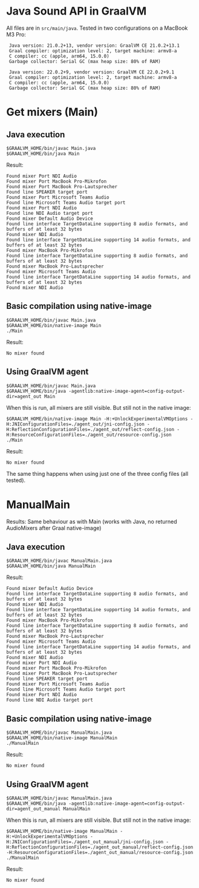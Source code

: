 # Java Sound API in GraalVM
All files are in `src/main/java`. Tested in two configurations on a MacBook M3 Pro:
```
 Java version: 21.0.2+13, vendor version: GraalVM CE 21.0.2+13.1
 Graal compiler: optimization level: 2, target machine: armv8-a
 C compiler: cc (apple, arm64, 15.0.0)
 Garbage collector: Serial GC (max heap size: 80% of RAM)
```

```
 Java version: 22.0.2+9, vendor version: GraalVM CE 22.0.2+9.1
 Graal compiler: optimization level: 2, target machine: armv8-a
 C compiler: cc (apple, arm64, 15.0.0)
 Garbage collector: Serial GC (max heap size: 80% of RAM)
```

# Get mixers (Main)
## Java execution
```shell
$GRAALVM_HOME/bin/javac Main.java
$GRAALVM_HOME/bin/java Main
```
Result:
```
Found mixer Port NDI Audio
Found mixer Port MacBook Pro-Mikrofon
Found mixer Port MacBook Pro-Lautsprecher
Found line SPEAKER target port
Found mixer Port Microsoft Teams Audio
Found line Microsoft Teams Audio target port
Found mixer Port NDI Audio
Found line NDI Audio target port
Found mixer Default Audio Device
Found line interface TargetDataLine supporting 8 audio formats, and buffers of at least 32 bytes
Found mixer NDI Audio
Found line interface TargetDataLine supporting 14 audio formats, and buffers of at least 32 bytes
Found mixer MacBook Pro-Mikrofon
Found line interface TargetDataLine supporting 8 audio formats, and buffers of at least 32 bytes
Found mixer MacBook Pro-Lautsprecher
Found mixer Microsoft Teams Audio
Found line interface TargetDataLine supporting 14 audio formats, and buffers of at least 32 bytes
Found mixer NDI Audio
```

## Basic compilation using native-image
```shell
$GRAALVM_HOME/bin/javac Main.java
$GRAALVM_HOME/bin/native-image Main
./Main
```

Result:
```
No mixer found
```

## Using GraalVM agent
```
$GRAALVM_HOME/bin/javac Main.java
$GRAALVM_HOME/bin/java -agentlib:native-image-agent=config-output-dir=agent_out Main
```
When this is run, all mixers are still visible. But still not in the native image:
```
$GRAALVM_HOME/bin/native-image Main -H:+UnlockExperimentalVMOptions -H:JNIConfigurationFiles=./agent_out/jni-config.json -H:ReflectionConfigurationFiles=./agent_out/reflect-config.json -H:ResourceConfigurationFiles=./agent_out/resource-config.json
./Main
```

Result:
```
No mixer found
```
The same thing happens when using just one of the three config files (all tested).


# ManualMain
Results: Same behaviour as with Main (works with Java, no returned AudioMixers after Graal native-image)
## Java execution
```shell
$GRAALVM_HOME/bin/javac ManualMain.java
$GRAALVM_HOME/bin/java ManualMain
```
Result:
```
Found mixer Default Audio Device
Found line interface TargetDataLine supporting 8 audio formats, and buffers of at least 32 bytes
Found mixer NDI Audio
Found line interface TargetDataLine supporting 14 audio formats, and buffers of at least 32 bytes
Found mixer MacBook Pro-Mikrofon
Found line interface TargetDataLine supporting 8 audio formats, and buffers of at least 32 bytes
Found mixer MacBook Pro-Lautsprecher
Found mixer Microsoft Teams Audio
Found line interface TargetDataLine supporting 14 audio formats, and buffers of at least 32 bytes
Found mixer NDI Audio
Found mixer Port NDI Audio
Found mixer Port MacBook Pro-Mikrofon
Found mixer Port MacBook Pro-Lautsprecher
Found line SPEAKER target port
Found mixer Port Microsoft Teams Audio
Found line Microsoft Teams Audio target port
Found mixer Port NDI Audio
Found line NDI Audio target port
```

## Basic compilation using native-image
```shell
$GRAALVM_HOME/bin/javac ManualMain.java
$GRAALVM_HOME/bin/native-image ManualMain
./ManualMain
```
Result:
```
No mixer found
```

## Using GraalVM agent
```
$GRAALVM_HOME/bin/javac ManualMain.java
$GRAALVM_HOME/bin/java -agentlib:native-image-agent=config-output-dir=agent_out_manual ManualMain
```
When this is run, all mixers are still visible. But still not in the native image:
```
$GRAALVM_HOME/bin/native-image ManualMain -H:+UnlockExperimentalVMOptions -H:JNIConfigurationFiles=./agent_out_manual/jni-config.json -H:ReflectionConfigurationFiles=./agent_out_manual/reflect-config.json -H:ResourceConfigurationFiles=./agent_out_manual/resource-config.json
./ManualMain
```

Result:
```
No mixer found
```
